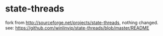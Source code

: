 state-threads
=============

fork from http://sourceforge.net/projects/state-threads, nothing changed.<br/>
see: https://github.com/winlinvip/state-threads/blob/master/README
